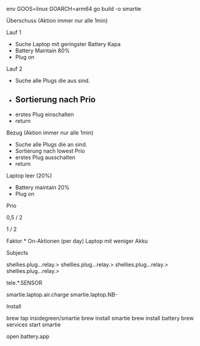 env GOOS=linux GOARCH=arm64 go build -o smartie

Überschuss (Aktion immer nur alle 1min)

Lauf 1
- Suche Laptop mit geringster Battery Kapa
- Battery Maintain 80%
- Plug on 

Lauf 2
- Suche alle Plugs die aus sind.
- Sortierung nach Prio
  - 
- erstes Plug einschalten
- return

Bezug (Aktion immer nur alle 1min)

- Suche alle Plugs die an sind.
- Sortierung nach lowest Prio
- erstes Plug ausschalten
- return

Laptop leer (20%)
- Battery maintain 20%
- Plug on


Prio

0,5 / 2

1 / 2

Faktor * On-Aktionen (per day)
Laptop mit weniger Akku



Subjects

shellies.plug.*.*.relay.>
shellies.plug.*.*.relay.>
shellies.plug.*.*.relay.>
shellies.plug.*.*.relay.>

tele.*.SENSOR

smartie.laptop.air.charge
smartie.laptop.NB-



Install



brew tap insidegreen/smartie
brew install smartie
brew install battery
brew services start smartie 

open battery.app